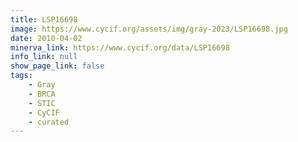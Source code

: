 ```yaml
---
title: LSP16698
image: https://www.cycif.org/assets/img/gray-2023/LSP16698.jpg
date: 2010-04-02
minerva_link: https://www.cycif.org/data/LSP16698
info_link: null
show_page_link: false
tags:
    - Gray
    - BRCA
    - STIC
    - CyCIF
    - curated
---
```

